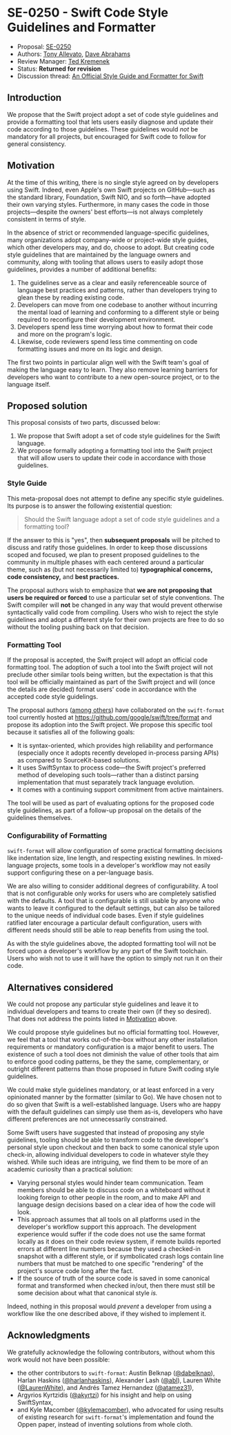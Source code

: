 # SE-0250 - Swift Code Style Guidelines and Formatter

* Proposal: [SE-0250](0250-swift-style-guide-and-formatter.md)
* Authors: [Tony Allevato](https://github.com/allevato), [Dave Abrahams](https://github.com/dabrahams)
* Review Manager: [Ted Kremenek](https://github.com/tkremenek)
* Status:  **Returned for revision**
* Discussion thread: [An Official Style Guide and Formatter for Swift](https://forums.swift.org/t/pitch-an-official-style-guide-and-formatter-for-swift/21025)

## Introduction

We propose that the Swift project adopt a set of code style
guidelines and provide a formatting tool that lets users easily
diagnose and update their code according to those guidelines.
These guidelines would _not_ be mandatory for all projects, but
encouraged for Swift code to follow for general consistency.

## Motivation

At the time of this writing, there is no single style agreed on
by developers using Swift. Indeed, even Apple's own Swift
projects on GitHub—such as the standard library, Foundation,
Swift NIO, and so forth—have adopted their own varying styles.
Furthermore, in many cases the code in those projects—despite
the owners' best efforts—is not always completely consistent in
terms of style.

In the absence of strict or recommended language-specific
guidelines, many organizations adopt company-wide or project-wide
style guides, which other developers may, and do, choose to
adopt. But creating code style guidelines that are maintained by
the language owners and community, along with tooling that allows
users to easily adopt those guidelines, provides a number of
additional benefits:

1. The guidelines serve as a clear and easily referenceable
   source of language best practices and patterns, rather than
   developers trying to glean these by reading existing code.
1. Developers can move from one codebase to another without
   incurring the mental load of learning and conforming to a
   different style or being required to reconfigure their
   development environment.
1. Developers spend less time worrying about how to format their
   code and more on the program's logic.
1. Likewise, code reviewers spend less time commenting on code
   formatting issues and more on its logic and design.

The first two points in particular align well with the Swift
team's goal of making the language easy to learn. They also
remove learning barriers for developers who want to contribute
to a new open-source project, or to the language itself.

## Proposed solution

This proposal consists of two parts, discussed below:

1. We propose that Swift adopt a set of code style guidelines for
   the Swift language.
2. We propose formally adopting a formatting tool into the Swift
   project that will allow users to update their code in
   accordance with those guidelines.

### Style Guide

This meta-proposal does not attempt to define any specific style
guidelines. Its purpose is to answer the following existential
question:

> Should the Swift language adopt a set of code style guidelines
> and a formatting tool?

If the answer to this is "yes", then **subsequent proposals**
will be pitched to discuss and ratify those guidelines. In order
to keep those discussions scoped and focused, we plan to present
proposed guidelines to the community in multiple phases with each
centered around a particular theme, such as (but not necessarily
limited to) **typographical concerns,** **code consistency,**
and **best practices.**

The proposal authors wish to emphasize that **we are not
proposing that users be required or forced** to use a particular
set of style conventions. The Swift compiler will **not** be
changed in any way that would prevent otherwise syntactically
valid code from compiling. Users who wish to reject the style
guidelines and adopt a different style for their own projects are
free to do so without the tooling pushing back on that decision.

### Formatting Tool

If the proposal is accepted, the Swift project will adopt an
official code formatting tool. The adoption of such a tool into
the Swift project will not preclude other similar tools being
written, but the expectation is that this tool will be officially
maintained as part of the Swift project and will (once the
details are decided) format users' code in accordance with the
accepted code style guidelings.

The proposal authors ([among others](#acknowledgments)) have
collaborated on the `swift-format` tool currently hosted at
https://github.com/google/swift/tree/format and propose its
adoption into the Swift project. We propose this specific tool
because it satisfies all of the following goals:

* It is syntax-oriented, which provides high reliability and
  performance (especially once it adopts recently developed
  in-process parsing APIs) as compared to SourceKit-based
  solutions.
* It uses SwiftSyntax to process code—the Swift project's
  preferred method of developing such tools—rather than a
  distinct parsing implementation that must separately track
  language evolution.
* It comes with a continuing support commitment from active
  maintainers.

The tool will be used as part of evaluating options for the
proposed code style guidelines, as part of a follow-up proposal on
the details of the guidelines themselves.

### Configurability of Formatting

`swift-format` will allow configuration of some practical
formatting decisions like indentation size, line length, and
respecting existing newlines. In mixed-language projects, some
tools in a developer's workflow may not easily support
configuring these on a per-language basis.

We are also willing to consider additional degrees of
configurability. A tool that is not configurable only works for
users who are completely satisfied with the defaults. A tool that
is configurable is still usable by anyone who wants to leave it
configured to the default settings, but can also be tailored to
the unique needs of individual code bases. Even if style
guidelines ratified later encourage a particular default
configuration, users with different needs should still be able to
reap benefits from using the tool.

As with the style guidelines above, the adopted formatting tool
will not be forced upon a developer's workflow by any part of the
Swift toolchain. Users who wish not to use it will have the
option to simply not run it on their code.

## Alternatives considered

We could not propose any particular style guidelines and leave it
to individual developers and teams to create their own (if they
so desired). That does not address the points listed in
[Motivation](#motivation) above.

We could propose style guidelines but no official formatting
tool. However, we feel that a tool that works out-of-the-box
without any other installation requirements or mandatory
configuration is a major benefit to users. The existence of such
a tool does not diminish the value of other tools that aim to
enforce good coding patterns, be they the same, complementary, or
outright different patterns than those proposed in future Swift
coding style guidelines.

We could make style guidelines mandatory, or at least enforced in
a very opinionated manner by the formatter (similar to Go). We
have chosen not to do so given that Swift is a well-established
language. Users who are happy with the default guidelines can
simply use them as-is, developers who have different preferences
are not unnecessarily constrained.

Some Swift users have suggested that instead of proposing any
style guidelines, tooling should be able to transform code
to the developer's personal style upon checkout and then back to
some canonical style upon check-in, allowing individual
developers to code in whatever style they wished. While such
ideas are intriguing, we find them to be more of an academic
curiosity than a practical solution:

* Varying personal styles would hinder team communication. Team
  members should be able to discuss code on a whiteboard without
  it looking foreign to other people in the room, and to make
  API and language design decisions based on a clear idea of how
  the code will look.
* This approach assumes that all tools on all platforms used in
  the developer's workflow support this approach. The development
  experience would suffer if the code does not use the same
  format locally as it does on their code review system, if
  remote builds reported errors at different line numbers because
  they used a checked-in snapshot with a different style, or if
  symbolicated crash logs contain line numbers that must be
  matched to one specific "rendering" of the project's source
  code long after the fact.
* If the source of truth of the source code is saved in some
  canonical format and transformed when checked in/out, then
  there must still be some decision about what that canonical
  style _is._

Indeed, nothing in this proposal would _prevent_ a developer from
using a workflow like the one described above, if they wished to
implement it.

## Acknowledgments

We gratefully acknowledge the following contributors, without
whom this work would not have been possible:

* the other contributors to `swift-format`: Austin Belknap
  ([@dabelknap](https://github.com/dabelknap)),
  Harlan Haskins ([@harlanhaskins](https://github.com/harlanhaskins)),
  Alexander Lash ([@abl](https://github.com/abl)),
  Lauren White ([@LaurenWhite](https://github.com/LaurenWhite)),
  and Andrés Tamez Hernandez ([@atamez31](https://github.com/atamez31)),
* Argyrios Kyrtzidis ([@akyrtzi](https://github.com/akyrtzi)) for
  his insight and help on using SwiftSyntax,
* and Kyle Macomber ([@kylemacomber](https://github.com/kylemacomber)),
  who advocated for using results of existing research for
  `swift-format`'s implementation and found the Oppen paper,
  instead of inventing solutions from whole cloth.
